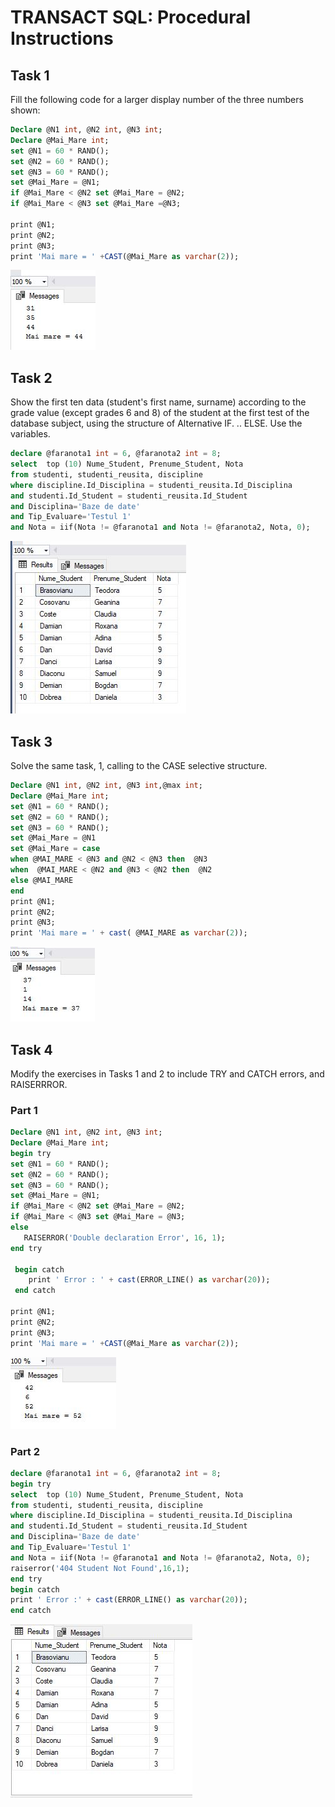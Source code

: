 # TRANSACT SQL: Procedural Instructions
## Task 1
Fill the following code for a larger display number of the three numbers shown:
```sql
Declare @N1 int, @N2 int, @N3 int;
Declare @Mai_Mare int;
set @N1 = 60 * RAND();
set @N2 = 60 * RAND();
set @N3 = 60 * RAND();
set @Mai_Mare = @N1;
if @Mai_Mare < @N2 set @Mai_Mare = @N2;
if @Mai_Mare < @N3 set @Mai_Mare =@N3;

print @N1;
print @N2;
print @N3;
print 'Mai mare = ' +CAST(@Mai_Mare as varchar(2));
```

![image](https://github.com/FluffyK/BDC_LABS/blob/master/LAB5-1result.JPG)

## Task 2
Show the first ten data (student's first name, surname) according to the grade value (except grades 6 and 8) of the student at the first test of the database subject, using the structure of Alternative IF. .. ELSE. Use the variables.
```sql
declare @faranota1 int = 6, @faranota2 int = 8;
select  top (10) Nume_Student, Prenume_Student, Nota
from studenti, studenti_reusita, discipline
where discipline.Id_Disciplina = studenti_reusita.Id_Disciplina
and studenti.Id_Student = studenti_reusita.Id_Student
and Disciplina='Baze de date'
and Tip_Evaluare='Testul 1'
and Nota = iif(Nota != @faranota1 and Nota != @faranota2, Nota, 0);
```

![image](https://github.com/FluffyK/BDC_LABS/blob/master/LAB5-2result.JPG)

## Task 3
Solve the same task, 1, calling to the CASE selective structure.
```sql
Declare @N1 int, @N2 int, @N3 int,@max int;
Declare @Mai_Mare int;
set @N1 = 60 * RAND();
set @N2 = 60 * RAND();
set @N3 = 60 * RAND();
set @Mai_Mare = @N1
set @Mai_Mare = case
when @MAI_MARE < @N3 and @N2 < @N3 then  @N3
when  @MAI_MARE < @N2 and @N3 < @N2 then  @N2
else @MAI_MARE
end   
print @N1;
print @N2;
print @N3;
print 'Mai mare = ' + cast( @MAI_MARE as varchar(2));
```

![image](https://github.com/FluffyK/BDC_LABS/blob/master/LAB5-3result.JPG)

## Task 4
Modify the exercises in Tasks 1 and 2 to include TRY and CATCH errors, and RAISERRROR.

### Part 1
```sql
Declare @N1 int, @N2 int, @N3 int;
Declare @Mai_Mare int;
begin try
set @N1 = 60 * RAND();
set @N2 = 60 * RAND();
set @N3 = 60 * RAND();
set @Mai_Mare = @N1;
if @Mai_Mare < @N2 set @Mai_Mare = @N2;
if @Mai_Mare < @N3 set @Mai_Mare = @N3;
else 
   RAISERROR('Double declaration Error', 16, 1);
end try
 
 begin catch
	print ' Error : ' + cast(ERROR_LINE() as varchar(20));
 end catch

print @N1;
print @N2;
print @N3;
print 'Mai mare = ' +CAST(@Mai_Mare as varchar(2));
```

![image](https://github.com/FluffyK/BDC_LABS/blob/master/LAB5-4.1result.JPG)

### Part 2
```sql
declare @faranota1 int = 6, @faranota2 int = 8;
begin try
select  top (10) Nume_Student, Prenume_Student, Nota
from studenti, studenti_reusita, discipline
where discipline.Id_Disciplina = studenti_reusita.Id_Disciplina
and studenti.Id_Student = studenti_reusita.Id_Student
and Disciplina='Baze de date'
and Tip_Evaluare='Testul 1'
and Nota = iif(Nota != @faranota1 and Nota != @faranota2, Nota, 0);
raiserror('404 Student Not Found',16,1);
end try
begin catch
print ' Error :' + cast(ERROR_LINE() as varchar(20));
end catch
```

![image](https://github.com/FluffyK/BDC_LABS/blob/master/LAB5-4.2result.JPG)
